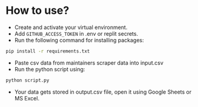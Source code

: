 # How to use?
- Create and activate your virtual environment.
- Add `GITHUB_ACCESS_TOKEN` in .env or replit secrets.
- Run the following command for installing packages:
```bash
pip install -r requirements.txt
```
- Paste csv data from maintainers scraper data into input.csv
- Run the python script using:
```bash
python script.py
```
- Your data gets stored in output.csv file, open it using Google Sheets or MS Excel.